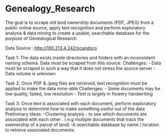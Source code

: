 # Genealogy_Research
The goal is to scrape old land ownership documents  (PDF, JPEG) from a public online source, apply text recognition and perform exploratory analysis &amp; data mining to create a usable, searchable database for the purpose of Genealogical Research.


Data Source  : http://190.213.4.242/scandocs

Task 1: The data exists inside directories and folders with an inconsistent naming schema. Data must be scraped from this source.
  Challenges:
    - Data must be scraped in such a way that it does not stress the source server
    - Data volume is unknown
   
   
Task 2: Once PDF & Jpeg files are retreived, text recognition must be applied to make the data mine-able
  Challenges:
    - Some documents may be low quality, faded, low resolution
    - Text is largely in flowery handwriting 
    
Task 3: Once text is associated with each document, perform exploratory analysis to determine how to make something useful out of the data
  Preliminary Ideas:
    -Clustering analysis - to see which documents are associated with each other . ( e.g multiple documents that track the owenership of a parcel of land)
    -A searchable database by name / location to retreive associated documents.
